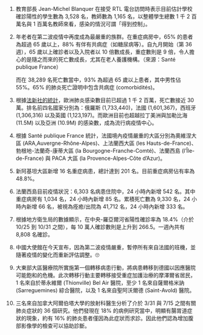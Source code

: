 1. 教育部長 Jean-Michel Blanquer 在接受 RTL 電台訪問時表示目前估計學校確診陽性的學生數為 3,528 名，教師數為 1,165 名，以整體學生總數 1 千 2 百萬名與 1 百萬名教師來看，感染的情況可謂「得到控制」。
1. 年老者在第二波疫情中再度成為最嚴重的族群。在重症病房中，65% 的患者為超過 65 歲以上，88% 有伴有共病症（如糖尿病等）。自九月開始（第 36 週），65 歲以上確診者以及入院者以 10 倍數成長，重症數則是 9 倍，令人擔心的是隨之而來的死亡數成長，尤其在老人養護機構。（來源：Santé publique France）

   而在 38,289 名死亡數當中，93% 為超過 65 歲以上患者，其中男性佔 55%。65% 的肺炎死亡證明中包含共病症 \(comorbidités\)。

1. 根據[法新社的統計](https://bit.ly/38kpJ0W)，歐洲肺炎感染數目前已超過 1 千 2 百萬，死亡數接近 30 萬。排名前四名國家分別為：俄羅斯 \(1,733,440\)，法國 \(1,601,367\)，西班牙 \(1,306,316\) 以及英國 \(1,123,197\)。而歐洲目前也超越拉丁美洲與加勒比海 \(11.5M\) 以及亞洲 \(10.9M\) 的感染數，成為流行病疫情中心。
1. 根據 Santé publique France 統計，法國境內疫情嚴重的大區分別為奧維涅大區 \(ARA,Auvergne-Rhône-Alpes\)、上法蘭西大區 \(les Hauts-de-France\)、勃根地-法蘭奇-康蒂大區 \(la Bourgogne-Franche-Comté\)、法蘭西島 \(l’Île-de-France\) 與 PACA 大區 \(la Provence-Alpes-Côte d’Azur\)。
1. 新阿基坦大區新增 16 名重症病患，總計達到 201 名。目前重症病房佔有率為 48.8%。
1. 法蘭西島目前疫情狀況：6,303 名病患住院中，24 小時內新增 542 名。其中重症病房有 1,034 名，24 小時內新增 85 名。累積死亡數為 9,330 名，24 小時內新增 66 名，被視為痊癒/出院為 41,712 名，24 小時內新增 333 名。
1. 根據地方衛生局的數據顯示，在中央-羅亞爾河省陽性確診率為 18.4%（介於 10/25 到 10/31 之間），每 10 萬人確診數則是上升到 266.5。一週內共有 8,808 名確診。
1. 中國大使館在今天宣布，因為第二波疫情嚴重，暫停所有來自法國的班機，並隨著疫情的變化而重新評估調整。<Grace>🙄</Grace>
1. 大東部大區醫療院所實施第一個轉移病患行動，將病患轉移到德國以因應醫院可能飽和的危機。此次轉移行動主要轉移接受重症加護治療的摩澤爾省居民，1 名來自於蒂永維爾 \(Thionville\) Bel Air 醫院，至少 1 名來自薩爾格米訥 \(Sarreguemines\) 綜合醫院，以及 1 名來自聖阿沃爾德 \(Saint-Avold\) 醫院。
1. 三名來自加拿大阿爾伯塔大學的放射科醫生分析了介於 3/31 與 7/15 之間有關肺炎症狀的 36 個研究。他們發現在 18% 的病例研究當中，明顯有腸胃道症狀的現象，約有 16% 的肺炎患者僅因為此症狀而求診。因此他們認為增加腹部影像學的檢查可以協助診斷。